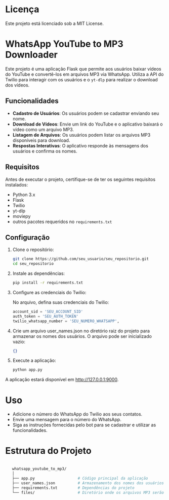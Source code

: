 # Licença
Este projeto está licenciado sob a MIT License.

# WhatsApp YouTube to MP3 Downloader

Este projeto é uma aplicação Flask que permite aos usuários baixar vídeos do YouTube e convertê-los em arquivos MP3 via WhatsApp. Utiliza a API do Twilio para interagir com os usuários e o `yt-dlp` para realizar o download dos vídeos.

## Funcionalidades

- **Cadastro de Usuários**: Os usuários podem se cadastrar enviando seu nome.
- **Download de Vídeos**: Envie um link do YouTube e o aplicativo baixará o vídeo como um arquivo MP3.
- **Listagem de Arquivos**: Os usuários podem listar os arquivos MP3 disponíveis para download.
- **Respostas Interativas**: O aplicativo responde às mensagens dos usuários e confirma os nomes.

## Requisitos

Antes de executar o projeto, certifique-se de ter os seguintes requisitos instalados:

- Python 3.x
- Flask
- Twilio
- yt-dlp
- moviepy
- outros pacotes requeridos no `requirements.txt`

## Configuração

1. Clone o repositório:

   ```bash
   git clone https://github.com/seu_usuario/seu_repositorio.git
   cd seu_repositorio

2. Instale as dependências:

   ```bash
   pip install -r requirements.txt

3. Configure as credenciais do Twilio:

    No arquivo, defina suas credenciais do Twilio:

   ```python
   account_sid = 'SEU_ACCOUNT_SID'
   auth_token = 'SEU_AUTH_TOKEN'
   twilio_whatsapp_number = 'SEU_NUMERO_WHATSAPP',

4. Crie um arquivo user_names.json no diretório raiz do projeto para armazenar os nomes dos usuários. O arquivo pode ser inicializado vazio:

    ```json
    {}

5. Execute a aplicação:

    ```bash
    python app.py

A aplicação estará disponível em http://127.0.0.1:9000.

# Uso
- Adicione o número do WhatsApp do Twilio aos seus contatos.
- Envie uma mensagem para o número do WhatsApp.
- Siga as instruções fornecidas pelo bot para se cadastrar e utilizar as funcionalidades.

# Estrutura do Projeto

   ```bash

      whatsapp_youtube_to_mp3/
      │
      ├── app.py                   # Código principal da aplicação
      ├── user_names.json          # Armazenamento dos nomes dos usuários
      ├── requirements.txt         # Dependências do projeto
      └── files/                   # Diretório onde os arquivos MP3 serão armazenados
   ```


     
